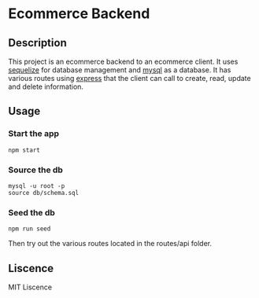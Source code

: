 # Ecommerce Backend

## Description
This project is an ecommerce backend to an ecommerce client. It uses [sequelize](https://sequelize.org/) for database management and [mysql](https://www.mysql.com/) as a database.
It has various routes using [express](https://expressjs.com/) that the client can call to create, read, update and delete information.

## Usage
### Start the app
```npm start```

### Source the db
```
mysql -u root -p
source db/schema.sql
```

### Seed the db
```npm run seed```

Then try out the various routes located in the routes/api folder.

## Liscence

MIT Liscence
